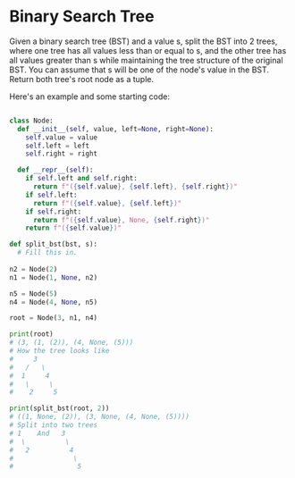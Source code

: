# Binary Search Tree

Given a binary search tree (BST) and a value s, split the BST into 2 trees, where one tree has all values less than or equal to s, and the other tree has all values greater than s while maintaining the tree structure of the original BST. You can assume that s will be one of the node's value in the BST. Return both tree's root node as a tuple.

Here's an example and some starting code:

``` python

class Node:
  def __init__(self, value, left=None, right=None):
    self.value = value
    self.left = left
    self.right = right

  def __repr__(self):
    if self.left and self.right:
      return f"({self.value}, {self.left}, {self.right})"
    if self.left:
      return f"({self.value}, {self.left})"
    if self.right:
      return f"({self.value}, None, {self.right})"
    return f"({self.value})"

def split_bst(bst, s):
  # Fill this in.
  
n2 = Node(2)
n1 = Node(1, None, n2)

n5 = Node(5)
n4 = Node(4, None, n5)

root = Node(3, n1, n4)

print(root)
# (3, (1, (2)), (4, None, (5)))
# How the tree looks like
#     3
#   /   \
#  1     4
#   \     \
#    2     5

print(split_bst(root, 2))
# ((1, None, (2)), (3, None, (4, None, (5))))
# Split into two trees
# 1    And   3
#  \          \
#   2          4
#               \
#                5
```
